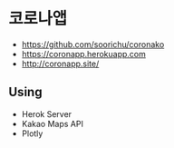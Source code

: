 # 코로나앱
* https://github.com/soorichu/coronako
* https://coronapp.herokuapp.com
* http://coronapp.site/

## Using
* Herok Server
* Kakao Maps API
* Plotly

